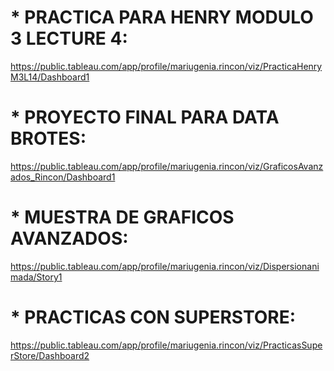 # * PRACTICA PARA HENRY MODULO 3 LECTURE 4:
https://public.tableau.com/app/profile/mariugenia.rincon/viz/PracticaHenryM3L14/Dashboard1
# * PROYECTO FINAL PARA DATA BROTES:
https://public.tableau.com/app/profile/mariugenia.rincon/viz/GraficosAvanzados_Rincon/Dashboard1
# * MUESTRA DE GRAFICOS AVANZADOS:
https://public.tableau.com/app/profile/mariugenia.rincon/viz/Dispersionanimada/Story1
# * PRACTICAS CON SUPERSTORE:
https://public.tableau.com/app/profile/mariugenia.rincon/viz/PracticasSuperStore/Dashboard2

